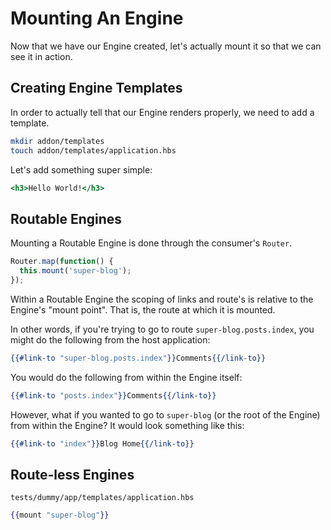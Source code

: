 # Mounting An Engine

Now that we have our Engine created, let's actually mount it so that we can see it in action.

## Creating Engine Templates

In order to actually tell that our Engine renders properly, we need to add a template.

```bash
mkdir addon/templates
touch addon/templates/application.hbs
```

Let's add something super simple:

```hbs
<h3>Hello World!</h3>
```

## Routable Engines

Mounting a Routable Engine is done through the consumer's `Router`.

```js
Router.map(function() {
  this.mount('super-blog');
});
```

Within a Routable Engine the scoping of links and route's is relative to the Engine's "mount point". That is, the route at which it is mounted.

In other words, if you're trying to go to route `super-blog.posts.index`, you might do the following from the host application:

```hbs
{{#link-to "super-blog.posts.index"}}Comments{{/link-to}}
```

You would do the following from within the Engine itself:

```hbs
{{#link-to "posts.index"}}Comments{{/link-to}}
```

However, what if you wanted to go to `super-blog` (or the root of the Engine) from within the Engine? It would look something like this:

```hbs
{{#link-to "index"}}Blog Home{{/link-to}}
```

## Route-less Engines

`tests/dummy/app/templates/application.hbs`

```hbs
{{mount "super-blog"}}
```
